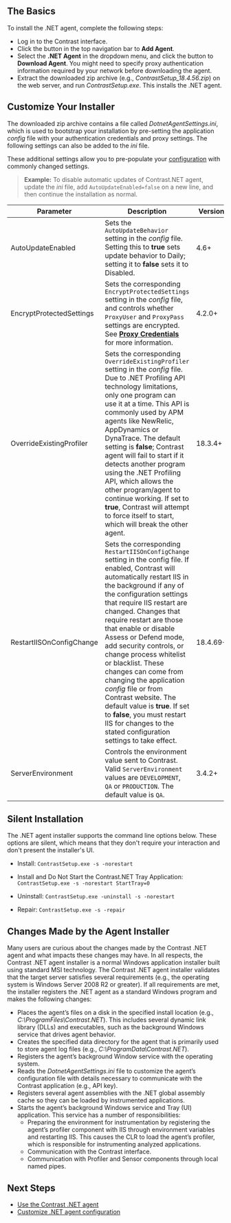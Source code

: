 <!--
title: "Contrast .NET Agent Installation"
description: "Contrast .NET Agent Installation."
tags: "installation agent .NET"
-->

## The Basics

To install the .NET agent, complete the following steps:

* Log in to the Contrast interface. 
* Click the button in the top navigation bar to **Add Agent**.
* Select the **.NET Agent** in the dropdown menu, and click the button to **Download Agent**. You might need to specify proxy authentication information required by your network before downloading the agent.
* Extract the downloaded zip archive (e.g., *ContrastSetup_18.4.56.zip*) on the web server, and run *ContrastSetup.exe*. This installs the .NET agent. 


## Customize Your Installer

The downloaded zip archive contains a file called *DotnetAgentSettings.ini*, which is used to bootstrap your installation by pre-setting the application *config* file with your authentication credentials and proxy settings. The following settings can also be added to the *ini* file.

These additional settings allow you to pre-populate your [configuration](installation-netconfig.html) with commonly changed settings. 

> **Example:** To disable automatic updates of Contrast.NET agent, update the *ini* file, add `AutoUpdateEnabled=false` on a new line, and then continue the installation as normal.


| Parameter                | Description                              | Version |
| ------------------------ | ---------------------------------------- | ------- |
| AutoUpdateEnabled        | Sets the `AutoUpdateBehavior` setting in the *config* file. Setting this to **true** sets update behavior to Daily; setting it to **false** sets it to Disabled.  | 4.6+     |
| EncryptProtectedSettings | Sets the corresponding `EncryptProtectedSettings` setting in the *config* file, and controls whether `ProxyUser` and `ProxyPass` settings are encrypted. See [**Proxy Credentials**](installation-netconfig.html#proxy-credentials) for more information. | 4.2.0+  |
| OverrideExistingProfiler |  Sets the corresponding `OverrideExistingProfiler` setting in the *config* file. Due to .NET Profiling API technology limitations, only one program can use it at a time. This API is commonly used by APM agents like NewRelic, AppDynamics or DynaTrace. The default setting is **false**; Contrast agent will fail to start if it detects another program using the .NET Profiling API, which allows the other program/agent to continue working. If set to **true**, Contrast will attempt to force itself to start, which will break the other agent.   | 18.3.4+ |
| RestartIISOnConfigChange | Sets the corresponding `RestartIISOnConfigChange` setting in the config file.  If enabled, Contrast will automatically restart IIS in the background if any of the configuration settings that require IIS restart are changed.  Changes that require restart are those that enable or disable Assess or Defend mode, add security controls, or change process whitelist or blacklist.  These changes can come from changing the application *config* file or from Contrast website. The default value is **true**. If set to **false**, you must restart IIS for changes to the stated configuration settings to take effect. | 18.4.69+  |
| ServerEnvironment   | Controls the environment value sent to Contrast. Valid `ServerEnvironment` values are `DEVELOPMENT`, `QA` or `PRODUCTION`. The default value is `QA`. | 3.4.2+  |


## Silent Installation

The .NET agent installer supports the command line options below. These options are silent, which means that they don't require your interaction and don't present the installer's UI.

* Install: `ContrastSetup.exe -s -norestart`

* Install and Do Not Start the Contrast.NET Tray Application: `ContrastSetup.exe -s -norestart StartTray=0`

* Uninstall: `ContrastSetup.exe -uninstall -s -norestart`

* Repair: `ContrastSetup.exe -s -repair`


## Changes Made by the Agent Installer

Many users are curious about the changes made by the Contrast .NET agent and what impacts these changes may have. In all respects, the Contrast .NET agent installer is a normal Windows application installer built using standard MSI technology. The Contrast .NET agent installer validates that the target server satisfies several requirements (e.g., the operating system is Windows Server 2008 R2 or greater). If all requirements are met, the installer registers the .NET agent as a standard Windows program and makes the following changes:

- Places the agent’s files on a disk in the specified install location (e.g., *C:\ProgramFiles\Contrast.NET*). This includes several dynamic link library (DLLs) and executables, such as the background Windows service that drives agent behavior. 
- Creates the specified data directory for the agent that is primarily used to store agent log files (e.g., *C:\ProgramData\Contrast.NET*). 
- Registers the agent’s background Window service with the operating system.
- Reads the *DotnetAgentSettings.ini* file to customize the agent’s configuration file with details necessary to communicate with the Contrast application (e.g., API key).
- Registers several agent assemblies with the .NET global assembly cache so they can be loaded by instrumented applications.
- Starts the agent’s background Windows service and Tray (UI) application. This service has a number of responsibilities: 
  - Preparing the environment for instrumentation by registering the agent’s profiler component with IIS through environment variables and restarting IIS. This causes the CLR to load the agent’s profiler, which is responsible for instrumenting analyzed applications. 
  - Communication with the Contrast interface.
  - Communication with Profiler and Sensor components through local named pipes. 

## Next Steps

* [Use the Contrast .NET agent](installation-netusage.html#usage)  
* [Customize .NET agent configuration](installation-netconfig.html)  
